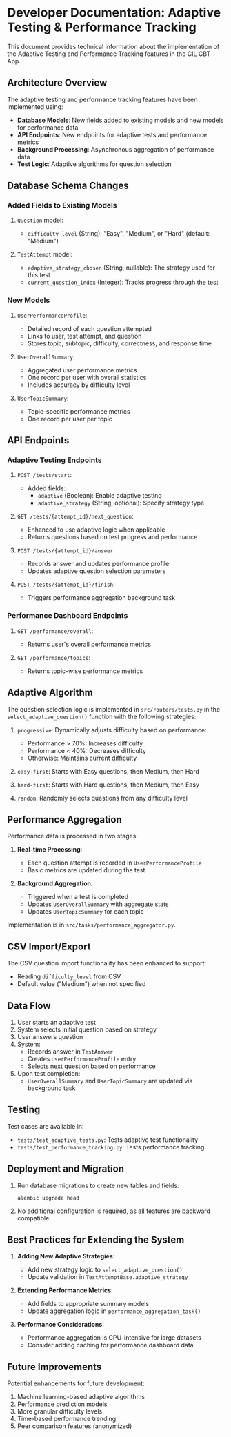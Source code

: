 # Developer Documentation: Adaptive Testing & Performance Tracking

This document provides technical information about the implementation of the Adaptive Testing and Performance Tracking features in the CIL CBT App.

## Architecture Overview

The adaptive testing and performance tracking features have been implemented using:

- **Database Models**: New fields added to existing models and new models for performance data
- **API Endpoints**: New endpoints for adaptive tests and performance metrics
- **Background Processing**: Asynchronous aggregation of performance data
- **Test Logic**: Adaptive algorithms for question selection

## Database Schema Changes

### Added Fields to Existing Models

1. `Question` model:
   - `difficulty_level` (String): "Easy", "Medium", or "Hard" (default: "Medium")

2. `TestAttempt` model:
   - `adaptive_strategy_chosen` (String, nullable): The strategy used for this test
   - `current_question_index` (Integer): Tracks progress through the test

### New Models

1. `UserPerformanceProfile`:
   - Detailed record of each question attempted
   - Links to user, test attempt, and question
   - Stores topic, subtopic, difficulty, correctness, and response time

2. `UserOverallSummary`:
   - Aggregated user performance metrics
   - One record per user with overall statistics
   - Includes accuracy by difficulty level

3. `UserTopicSummary`:
   - Topic-specific performance metrics
   - One record per user per topic

## API Endpoints

### Adaptive Testing Endpoints

1. `POST /tests/start`:
   - Added fields:
     - `adaptive` (Boolean): Enable adaptive testing
     - `adaptive_strategy` (String, optional): Specify strategy type

2. `GET /tests/{attempt_id}/next_question`:
   - Enhanced to use adaptive logic when applicable
   - Returns questions based on test progress and performance

3. `POST /tests/{attempt_id}/answer`:
   - Records answer and updates performance profile
   - Updates adaptive question selection parameters

4. `POST /tests/{attempt_id}/finish`:
   - Triggers performance aggregation background task

### Performance Dashboard Endpoints

1. `GET /performance/overall`:
   - Returns user's overall performance metrics

2. `GET /performance/topics`:
   - Returns topic-wise performance metrics

## Adaptive Algorithm

The question selection logic is implemented in `src/routers/tests.py` in the `select_adaptive_question()` function with the following strategies:

1. `progressive`: Dynamically adjusts difficulty based on performance:
   - Performance > 70%: Increases difficulty
   - Performance < 40%: Decreases difficulty
   - Otherwise: Maintains current difficulty

2. `easy-first`: Starts with Easy questions, then Medium, then Hard

3. `hard-first`: Starts with Hard questions, then Medium, then Easy

4. `random`: Randomly selects questions from any difficulty level

## Performance Aggregation

Performance data is processed in two stages:

1. **Real-time Processing**:
   - Each question attempt is recorded in `UserPerformanceProfile`
   - Basic metrics are updated during the test

2. **Background Aggregation**:
   - Triggered when a test is completed
   - Updates `UserOverallSummary` with aggregate stats
   - Updates `UserTopicSummary` for each topic

Implementation is in `src/tasks/performance_aggregator.py`.

## CSV Import/Export

The CSV question import functionality has been enhanced to support:
- Reading `difficulty_level` from CSV
- Default value ("Medium") when not specified

## Data Flow

1. User starts an adaptive test
2. System selects initial question based on strategy
3. User answers question
4. System:
   - Records answer in `TestAnswer`
   - Creates `UserPerformanceProfile` entry
   - Selects next question based on performance
5. Upon test completion:
   - `UserOverallSummary` and `UserTopicSummary` are updated via background task

## Testing

Test cases are available in:
- `tests/test_adaptive_tests.py`: Tests adaptive test functionality
- `tests/test_performance_tracking.py`: Tests performance tracking

## Deployment and Migration

1. Run database migrations to create new tables and fields:
   ```
   alembic upgrade head
   ```

2. No additional configuration is required, as all features are backward compatible.

## Best Practices for Extending the System

1. **Adding New Adaptive Strategies**:
   - Add new strategy logic to `select_adaptive_question()`
   - Update validation in `TestAttemptBase.adaptive_strategy`

2. **Extending Performance Metrics**:
   - Add fields to appropriate summary models
   - Update aggregation logic in `performance_aggregation_task()`

3. **Performance Considerations**:
   - Performance aggregation is CPU-intensive for large datasets
   - Consider adding caching for performance dashboard data

## Future Improvements

Potential enhancements for future development:

1. Machine learning-based adaptive algorithms
2. Performance prediction models
3. More granular difficulty levels
4. Time-based performance trending
5. Peer comparison features (anonymized)
